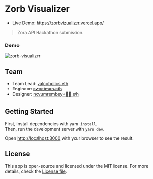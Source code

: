 # Zorb Visualizer

- Live Demo: https://zorbvizualizer.vercel.app/
> Zora API Hackathon submission.

### Demo
![zorb-visualizer](https://user-images.githubusercontent.com/23249402/173201270-f417c092-74d4-4776-81d9-bb9469cd62f6.gif)


## Team

-   Team Lead: [valcoholics.eth](https://twitter.com/DoreenHuntingt3)
-   Engineer: [sweetman.eth](https://github.com/SweetmanTech)
-   Designer: [novumrembey⭐✌🏿.eth](https://github.com/rayadamas/)

## Getting Started

First, install dependencies with `yarn install`.  
Then, run the development server with `yarn dev`.

Open [http://localhost:3000](http://localhost:3000) with your browser to see the result.

## License

This app is open-source and licensed under the MIT license. For more details, check the [License file](LICENSE).
